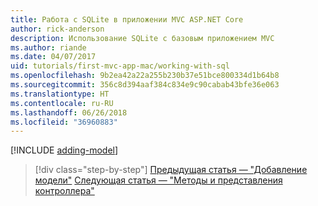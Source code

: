 ```yaml
---
title: Работа с SQLite в приложении MVC ASP.NET Core
author: rick-anderson
description: Использование SQLite с базовым приложением MVC
ms.author: riande
ms.date: 04/07/2017
uid: tutorials/first-mvc-app-mac/working-with-sql
ms.openlocfilehash: 9b2ea42a22a255b230b37e51bce800334d1b64b8
ms.sourcegitcommit: 356c8d394aaf384c834e9c90cabab43bfe36e063
ms.translationtype: HT
ms.contentlocale: ru-RU
ms.lasthandoff: 06/26/2018
ms.locfileid: "36960883"
---
```

[!INCLUDE [adding-model](../../includes/mvc-intro/sql.md)]

> [!div class="step-by-step"]
> [Предыдущая статья — "Добавление модели"](adding-model.md)
> [Следующая статья — "Методы и представления контроллера"](controller-methods-views.md)
